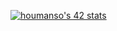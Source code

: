 [![houmanso's 42 stats](https://badge.mediaplus.ma/black/houmanso)](https://github.com/oakoudad/badge42)
